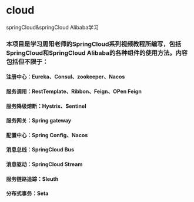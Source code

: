 # cloud
springCloud&amp;springCloud Alibaba学习
### 本项目是学习周阳老师的SpringCloud系列视频教程所编写，包括SpringCloud和SpringCloud Alibaba的各种组件的使用方法。内容包括但不限于：
#### 注册中心：Eureka、Consul、zookeeper、Nacos
#### 服务调用：RestTemplate、Ribbon、Feign、OPen Feign
#### 服务降级熔断：Hystrix、Sentinel
#### 服务网关：Spring gateway
#### 配置中心：Spring Config、Nacos
#### 消息总线：SpringCloud Bus
#### 消息驱动：SpringCloud Stream
#### 服务链路追踪：Sleuth
#### 分布式事务：Seta
